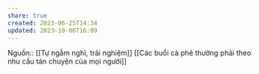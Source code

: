 ```yaml
---
share: true
created: 2023-06-25T14:34
updated: 2023-10-06T16:09
---
```

Nguồn:: [[Tự ngẫm nghĩ, trải nghiệm]]
[[Các buổi cà phê thường phải theo nhu cầu tán chuyện của mọi người]] 
